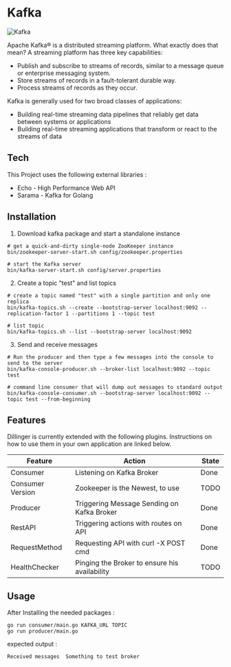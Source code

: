 # Kafka

![Kafka](https://miro.medium.com/max/687/1*6SQiJ4tinE0p4sjoBexxuA.png)

Apache Kafka® is a distributed streaming platform. What exactly does that mean?
A streaming platform has three key capabilities:

 - Publish and subscribe to streams of records, similar to a message queue or enterprise messaging system.
 - Store streams of records in a fault-tolerant durable way.
 - Process streams of records as they occur.

Kafka is generally used for two broad classes of applications:

 - Building real-time streaming data pipelines that reliably get data between systems or applications
 - Building real-time streaming applications that transform or react to the streams of data

## Tech

This Project uses the following external libraries : 

* Echo - High Performance Web API
* Sarama - Kafka for Golang


## Installation

1. Download kafka package and start a standalone instance
```
# get a quick-and-dirty single-node ZooKeeper instance
bin/zookeeper-server-start.sh config/zookeeper.properties

# start the Kafka server
bin/kafka-server-start.sh config/server.properties
```

2. Create a topic "test" and list topics

```
# create a topic named "test" with a single partition and only one replica
bin/kafka-topics.sh --create --bootstrap-server localhost:9092 --replication-factor 1 --partitions 1 --topic test

# list topic
bin/kafka-topics.sh --list --bootstrap-server localhost:9092
```


3. Send and receive messages

```
# Run the producer and then type a few messages into the console to send to the server
bin/kafka-console-producer.sh --broker-list localhost:9092 --topic test

# command line consumer that will dump out messages to standard output
bin/kafka-console-consumer.sh --bootstrap-server localhost:9092 --topic test --from-beginning
```
## Features

Dillinger is currently extended with the following plugins. Instructions on how to use them in your own application are linked below.

| Feature | Action | State |
| ------ | ------ | ------ |
| Consumer | Listening on Kafka Broker | Done |
| Consumer Version | Zookeeper is the Newest, to use | TODO | 
| Producer | Triggering Message Sending on Kafka Broker | Done |
| RestAPI | Triggering actions with routes on API | Done |
| RequestMethod | Requesting API with curl -X POST cmd | Done |
| HealthChecker | Pinging the Broker to ensure his availability | TODO |


## Usage

After Installing the needed packages : 

```
go run consumer/main.go KAFKA_URL TOPIC
go run producer/main.go
```

expected output : 
```
Received messages  Something to test broker
```

